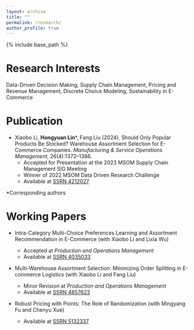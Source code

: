```yaml
---
layout: archive
title: ""
permalink: /research/
author_profile: true
---
```


{% include base_path %}

Research Interests
======
Data-Driven Decision Making, Supply Chain Management, Pricing and Revenue Management, Discrete Choice Modeling, Sustainability in E-Commerce

Publication
======
* Xiaobo Li, **Hongyuan Lin***, Fang Liu (2024). Should Only Popular Products Be Stocked? Warehouse Assortment Selection for E-Commerce Companies. *Manufacturing & Service Operations Management*, 26(4):1372–1386.  
  * Accepted for Presentation at the 2023 MSOM Supply Chain Management SIG Meeting
  * Winner of 2022 MSOM Data Driven Research Challenge
  * Available at [SSRN 4212027](https://ssrn.com/abstract=4212027)

*Corresponding authors

Working Papers
======
* Intra-Category Multi-Choice Preferences Learning and Assortment Recommendation in E-Commerce (with Xiaobo Li and Lixia Wu)
  * Accepted at *Production and Operations Management*
  * Available at [SSRN 4035033](https://ssrn.com/abstract=4035033)

* Multi-Warehouse Assortment Selection: Minimizing Order Splitting in E-commerce Logistics (with Xiaobo Li and Fang Liu)
  * Minor Revision at *Production and Operations Management*
  * Available at [SSRN 4857623](https://ssrn.com/abstract=4857623)

* Robust Pricing with Points: The Role of Randomization (with Mingyang Fu and Chenyu Xue)
  * Available at [SSRN 5132337](https://ssrn.com/abstract=5132337)

<!-- * Algorithms for Solving a Class of Piecewise Linear Problems with Application to Robust Multi-Product Inventory Replenishment (with Xiaobo Li and Yinuo Lin) -->

